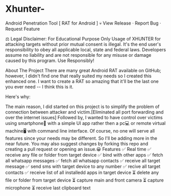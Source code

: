 # Xhunter-
Android Penetration Tool [ RAT for Android ] 💀
View Release · Report Bug · Request Feature

⚖️ Legal Disclaimer: For Educational Purpose Only
Usage of XHUNTER for attacking targets without prior mutual consent is illegal. It's the end user's responsibility to obey all applicable local, state and federal laws. Developers assume no liability and are not responsible for any misuse or damage caused by this program. Use Responsibly!

About The Project
There are many great Android RAT available on GitHub; however, I didn't find one that really suited my needs so I created this enhanced one. I want to create a RAT so amazing that it'll be the last one you ever need -- I think this is it.

Here's why:

The main reason, I did started on this project is to simplify the problem of connection between attacker and victim.[Eliminated all port forwarding and over the internet issues]
Followed by, I wanted to have control over victims using smartphone📱 with a simple UI app rather then a pc💻 or remote virtual machine🖥 with command line interface.
Of course, no one will serve all features since your needs may be different. So I'll be adding more in the near future. You may also suggest changes by forking this repo and creating a pull request or opening an issue.😀
Features
✅ Real time
✅ receive any file or folder from target device
✅ bind with other apps
✅ fetch all whatsapp messages
✅ fetch all whatsapp contacts
✅ receive all target message
✅ send sms with target device to any number
✅ recive all target contacts
✅ receive list of all installedd apps in target device
⏳ delete any file or folder from target device
⏳ capture main and front camera
⏳ capture microphone
⏳ receive last clipboard text